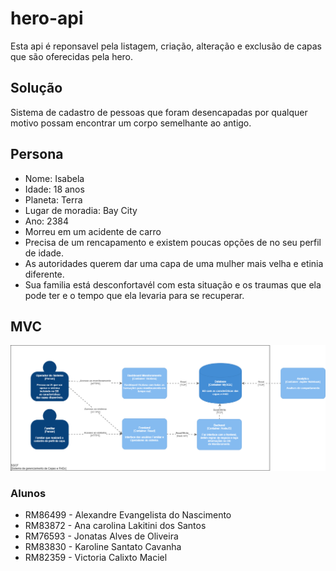 # hero-api

Esta api é reponsavel pela listagem, criação, alteração e exclusão de capas que são oferecidas pela hero.

## Solução

Sistema de cadastro de pessoas que foram desencapadas por qualquer motivo possam encontrar um corpo semelhante ao antigo.

## Persona

* Nome: Isabela
* Idade: 18 anos
* Planeta: Terra
* Lugar de moradia: Bay City
* Ano: 2384
* Morreu em um acidente de carro
* Precisa de um rencapamento e existem poucas opções de no seu perfil de idade.
* As autoridades querem dar uma capa de uma mulher mais velha e etinia diferente.
* Sua familia está desconfortavél com esta situação e os traumas que ela pode ter e o tempo que ela levaria para se recuperar.

## MVC

![Screenshot ](mvc.png)

### Alunos

* RM86499 - Alexandre Evangelista do Nascimento
* RM83872 - Ana carolina Lakitini dos Santos
* RM76593 - Jonatas Alves de Oliveira
* RM83830 - Karoline Santato Cavanha
* RM82359 - Victoria Calixto Maciel